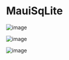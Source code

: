 # MauiSqLite

![image](https://github.com/user-attachments/assets/96f939ce-6359-4906-b2ac-bf400e8465f2)

![image](https://github.com/user-attachments/assets/760f8a47-fd90-47b2-9a61-9eb71aaa8941)

![image](https://github.com/user-attachments/assets/d83cf32f-bc4a-4c66-99d4-8bdd1d2fcdca)





